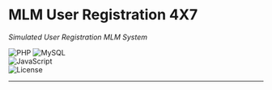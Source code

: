 # MLM User Registration 4X7

_Simulated User Registration MLM System_

![PHP](https://img.shields.io/badge/PHP-8.2-blue)
![MySQL](https://img.shields.io/badge/MySQL-8.0-orange)  
![JavaScript](https://img.shields.io/badge/JavaScript-ES6-yellow)  
![License](https://img.shields.io/badge/license-MIT-green)  

---
